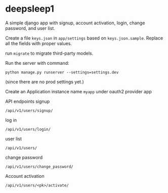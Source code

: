 # deepsleep1

A simple django app with signup, account activation, login, change password, and user list.

Create a file `keys.json` in `app/settings` based on `keys.json.sample`. Replace all the fields with proper values.

run `migrate` to migrate third-party models.

Run the server with command:
```
python manage.py runserver --settings=settings.dev
```
(since there are no prod settings yet.)

Create an Application instance name `myapp` under oauth2 provider app

API endpoints
signup
```
/api/v1/users/signup/
```
log in
```
/api/v1/users/login/
```
user list
```
/api/v1/users/
```
change password
```
/api/v1/users/change_password/
```
Account activation
```
/api/v1/users/<pk>/activate/
```
